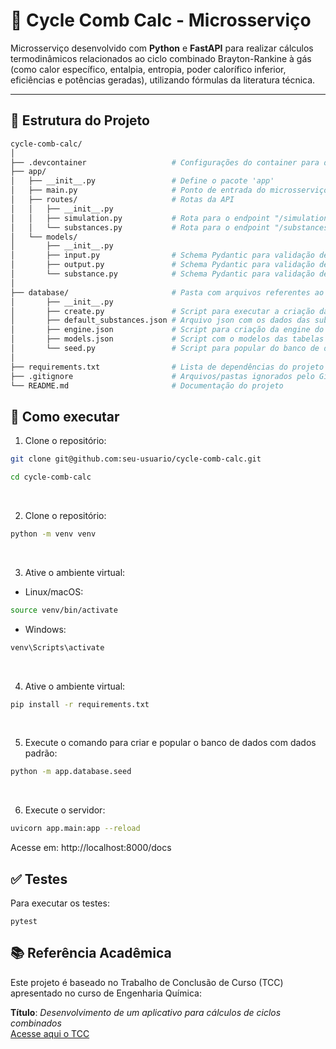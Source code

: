 # 🔬 Cycle Comb Calc - Microsserviço

Microsserviço desenvolvido com **Python** e **FastAPI** para realizar cálculos termodinâmicos relacionados ao ciclo combinado Brayton-Rankine à gás (como calor específico, entalpia, entropia, poder calorífico inferior, eficiências e potências geradas), utilizando fórmulas da literatura técnica.

---

## 📁 Estrutura do Projeto

```bash
cycle-comb-calc/
│
├── .devcontainer                   # Configurações do container para desenvolvimento
├── app/
│   ├── __init__.py                 # Define o pacote 'app'
│   ├── main.py                     # Ponto de entrada do microsserviço (FastAPI)
│   ├── routes/                     # Rotas da API
│   │   ├── __init__.py
│   │   ├── simulation.py           # Rota para o endpoint "/simulation"
│   │   └── substances.py           # Rota para o endpoint "/substances"
│   └── models/
│       ├── __init__.py
│       ├── input.py                # Schema Pydantic para validação de dados de entrada do endpoint para "/simulation"
│       ├── output.py               # Schema Pydantic para validação de dados de saída do endpoint para "/simulation"
│       └── substance.py            # Schema Pydantic para validação de dados de saída do endpoint para "/substances"
│
├── database/                       # Pasta com arquivos referentes ao banco de dados
│       ├── __init__.py
│       ├── create.py               # Script para executar a criação da engine do banco de dados
│       ├── default_substances.json # Arquivo json com os dados das substância padrão"
│       ├── engine.json             # Script para criação da engine do banco de dados"
│       ├── models.json             # Script com o modelos das tabelas e suas colunas do banco de dados"
│       └── seed.py                 # Script para popular do banco de dados com os dados das substâncias padrão"
│
├── requirements.txt                # Lista de dependências do projeto
├── .gitignore                      # Arquivos/pastas ignorados pelo Git
└── README.md                       # Documentação do projeto
```


## 🚀 Como executar

1. Clone o repositório:
```bash
git clone git@github.com:seu-usuario/cycle-comb-calc.git

cd cycle-comb-calc
```
<br>

2. Clone o repositório:
```bash
python -m venv venv
```
<br>

3. Ative o ambiente virtual:
- Linux/macOS:
```bash
source venv/bin/activate
```
- Windows:
```bash
venv\Scripts\activate
```
<br>

4. Ative o ambiente virtual:
```bash
pip install -r requirements.txt
```
<br>

5. Execute o comando para criar e popular o banco de dados com dados padrão:
```bash
python -m app.database.seed
```
<br>

6. Execute o servidor:
```bash
uvicorn app.main:app --reload
```
Acesse em: http://localhost:8000/docs


## ✅ Testes
Para executar os testes:
```
pytest
```

## 📚 Referência Acadêmica

Este projeto é baseado no Trabalho de Conclusão de Curso (TCC) apresentado no curso de Engenharia Química:

**Título**: *Desenvolvimento de um aplicativo para cálculos de ciclos combinados*
<br>
[Acesse aqui o TCC](https://admin-pergamum.ifsuldeminas.edu.br/pergamumweb/vinculos/000064/00006417.pdf)


